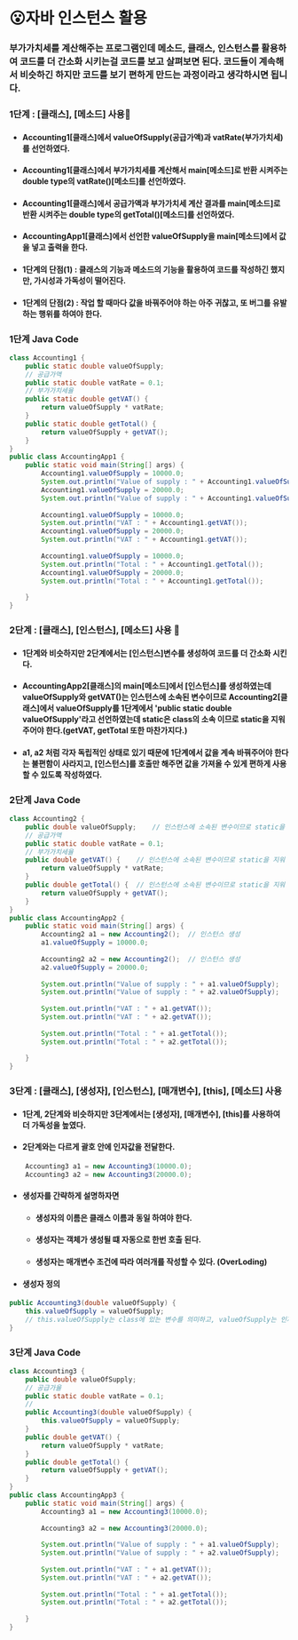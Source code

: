 # 😮자바 인스턴스 활용

### 부가가치세를 계산해주는 프로그램인데 메소드, 클래스, 인스턴스를 활용하여 코드를 더 간소화 시키는걸 코드를 보고 살펴보면 된다. 코드들이 계속해서 비슷하긴 하지만 코드를 보기 편하게 만드는 과정이라고 생각하시면 됩니다.
### 1단계 : [클래스], [메소드] 사용🍎
  * #### Accounting1[클래스]에서 valueOfSupply(공급가액)과  vatRate(부가가치세)를 선언하였다.
  * #### Accounting1[클래스]에서 부가가치세를 계산해서 main[메소드]로 반환 시켜주는 double type의 vatRate()[메소드]를 선언하였다.
  * #### Accounting1[클래스]에서 공급가액과 부가가치세 계산 결과를 main[메소드]로 반환 시켜주는 double type의 getTotal()[메소드]를 선언하였다.
  * #### AccountingApp1[클래스]에서 선언한 valueOfSupply을 main[메소드]에서 값을 넣고 출력을 한다. 
* #### 1단계의 단점(1) : 클래스의 기능과 메소드의 기능을 활용하여 코드를 작성하긴 했지만, 가시성과 가독성이 떨어진다.
* #### 1단계의 단점(2) : 작업 할 때마다 값을 바꿔주어야 하는 아주 귀찮고, 또 버그를 유발하는 행위를 하여야 한다. 
   	
### 1단계 Java Code
```java
class Accounting1 {
	public static double valueOfSupply;
	// 공급가액
	public static double vatRate = 0.1;
	// 부가가치세율
	public static double getVAT() {
		return valueOfSupply * vatRate;
	}
	public static double getTotal() {
		return valueOfSupply + getVAT();
	}
}
public class AccountingApp1 {
	public static void main(String[] args) {
		Accounting1.valueOfSupply = 10000.0;
		System.out.println("Value of supply : " + Accounting1.valueOfSupply);
		Accounting1.valueOfSupply = 20000.0;
		System.out.println("Value of supply : " + Accounting1.valueOfSupply);
		
		Accounting1.valueOfSupply = 10000.0;
		System.out.println("VAT : " + Accounting1.getVAT());
		Accounting1.valueOfSupply = 20000.0;
		System.out.println("VAT : " + Accounting1.getVAT());
		
		Accounting1.valueOfSupply = 10000.0;
		System.out.println("Total : " + Accounting1.getTotal());
		Accounting1.valueOfSupply = 20000.0;
		System.out.println("Total : " + Accounting1.getTotal());
		
	}
}
```
### 2단계 : [클래스], [인스턴스], [메소드] 사용 🍓
  * #### 1단계와 비슷하지만 2단계에서는 [인스턴스]변수를 생성하여 코드를 더 간소화 시킨다. 
  * #### AccountingApp2[클래스]의 main[메소드]에서 [인스턴스]를 생성하였는데 valueOfSupply와 getVAT()는 인스턴스에 소속된 변수이므로 Accounting2[클래스]에서 valueOfSupply를 1단계에서 'public static double valueOfSupply'라고 선언하였는데 static은 class의 소속 이므로 static을 지워 주어야 한다.(getVAT, getTotal 또한 마찬가지다.)
  * #### a1, a2 처럼 각자 독립적인 상태로 있기 때문에 1단계에서 값을 계속 바꿔주어야 한다는 불편함이 사라지고, [인스턴스]를 호출만 해주면 값을 가져올 수 있게 편하게 사용 할 수 있도록 작성하였다.

### 2단계 Java Code
```java
class Accounting2 {
	public double valueOfSupply;	// 인스턴스에 소속된 변수이므로 static을 지워 주어야 함
	// 공급가액
	public static double vatRate = 0.1;
	// 부가가치세율
	public double getVAT() {	// 인스턴스에 소속된 변수이므로 static을 지워 주어야 함
		return valueOfSupply * vatRate; 
	}
	public double getTotal() {	// 인스턴스에 소속된 변수이므로 static을 지워 주어야 함
		return valueOfSupply + getVAT();
	}
}
public class AccountingApp2 {
	public static void main(String[] args) {
		Accounting2 a1 = new Accounting2();  // 인스턴스 생성
		a1.valueOfSupply = 10000.0;
		
		Accounting2 a2 = new Accounting2();  // 인스턴스 생성
		a2.valueOfSupply = 20000.0;
		
		System.out.println("Value of supply : " + a1.valueOfSupply);
		System.out.println("Value of supply : " + a2.valueOfSupply);
		
		System.out.println("VAT : " + a1.getVAT());
		System.out.println("VAT : " + a2.getVAT());
		
		System.out.println("Total : " + a1.getTotal());
		System.out.println("Total : " + a2.getTotal());
		
	}
}
```
### 3단계 : [클래스], [생성자], [인스턴스], [매개변수], [this], [메소드] 사용
  * #### 1단계, 2단계와 비슷하지만 3단계에서는 [생성자], [매개변수], [this]를 사용하여 더 가독성을 높였다.
  * #### 2단계와는 다르게 괄호 안에 인자값을 전달한다.
```java
	Accounting3 a1 = new Accounting3(10000.0); 
	Accounting3 a2 = new Accounting3(20000.0);
```
  * #### 생성자를 간략하게 설명하자면
    * #### 생성자의 이름은 클래스 이름과 동일 하여야 한다.
    * #### 생성자는 객체가 생성될 떄 자동으로 한번 호출 된다.
    * #### 생성자는 매개변수 조건에 따라 여러개를 작성할 수 있다. (OverLoding)
   * #### 생성자 정의
```java
public Accounting3(double valueOfSupply) {
    this.valueOfSupply = valueOfSupply; 
    // this.valueOfSupply는 class에 있는 변수를 의미하고, valueOfSupply는 인자값(Parameter)이다.
}
```
### 3단계 Java Code
```java
class Accounting3 {
	public double valueOfSupply;
	// 공급가율
	public static double vatRate = 0.1;
	//
	public Accounting3(double valueOfSupply) {
		this.valueOfSupply = valueOfSupply;
	}
	public double getVAT() {
		return valueOfSupply * vatRate;
	}
	public double getTotal() {
		return valueOfSupply + getVAT();
	}
}
public class AccountingApp3 {
	public static void main(String[] args) {
		Accounting3 a1 = new Accounting3(10000.0);
		
		Accounting3 a2 = new Accounting3(20000.0);
		
		System.out.println("Value of supply : " + a1.valueOfSupply);
		System.out.println("Value of supply : " + a2.valueOfSupply);
		
		System.out.println("VAT : " + a1.getVAT());
		System.out.println("VAT : " + a2.getVAT());
		
		System.out.println("Total : " + a1.getTotal());
		System.out.println("Total : " + a2.getTotal());
		
	}
}
```

